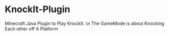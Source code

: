 # KnockIt-Plugin
Minecraft Java Plugin to Play KnockIt. \n
The GameMode is about Knocking Each other off A Platform
